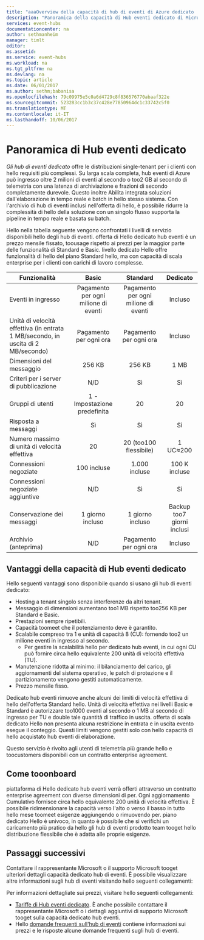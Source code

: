 ```yaml
---
title: "aaaOverview della capacità di hub di eventi di Azure dedicato | Documenti Microsoft"
description: "Panoramica della capacità di Hub eventi dedicato di Microsoft Azure."
services: event-hubs
documentationcenter: na
author: sethmanheim
manager: timlt
editor: 
ms.assetid: 
ms.service: event-hubs
ms.workload: na
ms.tgt_pltfrm: na
ms.devlang: na
ms.topic: article
ms.date: 06/01/2017
ms.author: sethm;babanisa
ms.openlocfilehash: 79c09975e5c0a6d4729c8f836576770abaaf322e
ms.sourcegitcommit: 523283cc1b3c37c428e77850964dc1c33742c5f0
ms.translationtype: MT
ms.contentlocale: it-IT
ms.lasthandoff: 10/06/2017
---
```

# <a name="overview-of-event-hubs-dedicated"></a>Panoramica di Hub eventi dedicato

*Gli hub di eventi dedicato* offre le distribuzioni single-tenant per i clienti con hello requisiti più complessi. Su larga scala completa, hub eventi di Azure può ingresso oltre 2 milioni di eventi al secondo o too2 GB al secondo di telemetria con una latenza di archiviazione e frazioni di secondo completamente durevole. Questo inoltre Abilita integrata soluzioni dall'elaborazione in tempo reale e batch in hello stesso sistema. Con l'archivio di hub di eventi inclusi nell'offerta di hello, è possibile ridurre la complessità di hello della soluzione con un singolo flusso supporta la pipeline in tempo reale e basata su batch.

Hello nella tabella seguente vengono confrontati i livelli di servizio disponibili hello degli hub di eventi. offerta di Hello dedicato hub eventi è un prezzo mensile fissato, toousage rispetto ai prezzi per la maggior parte delle funzionalità di Standard e Basic. livello dedicato Hello offre funzionalità di hello del piano Standard hello, ma con capacità di scala enterprise per i clienti con carichi di lavoro complesse. 

| Funzionalità | Basic | Standard | Dedicato |
| --- |:---:|:---:|:---:|
| Eventi in ingresso | Pagamento per ogni milione di eventi | Pagamento per ogni milione di eventi | Incluso |
| Unità di velocità effettiva (in entrata 1 MB/secondo, in uscita di 2 MB/secondo) | Pagamento per ogni ora | Pagamento per ogni ora | Incluso |
| Dimensioni del messaggio | 256 KB | 256 KB | 1 MB |
| Criteri per i server di pubblicazione | N/D | Sì | Sì |     
| Gruppi di utenti | 1 - Impostazione predefinita | 20 | 20 |
| Risposta a messaggi | Sì | Sì | Sì |
| Numero massimo di unità di velocità effettiva | 20 | 20 (too100 flessibile)  | 1 UC≈200 |
| Connessioni negoziate | 100 incluse | 1.000 incluse | 100 K incluse |
| Connessioni negoziate aggiuntive | N/D | Sì | Sì |
| Conservazione dei messaggi | 1 giorno incluso | 1 giorno incluso | Backup too7 giorni inclusi |
| Archivio (anteprima) | N/D   | Pagamento per ogni ora | Incluso |

## <a name="benefits-of-event-hubs-dedicated-capacity"></a>Vantaggi della capacità di Hub eventi dedicato

Hello seguenti vantaggi sono disponibile quando si usano gli hub di eventi dedicato:

* Hosting a tenant singolo senza interferenze da altri tenant.
* Messaggio di dimensioni aumentano too1 MB rispetto too256 KB per Standard e Basic.
* Prestazioni sempre ripetibili.
* Capacità toomeet che il potenziamento deve è garantito.
* Scalabile compreso tra 1 e unità di capacità 8 (CU): fornendo too2 un milione eventi in ingresso al secondo.
  * Per gestire la scalabilità hello per dedicato hub eventi, in cui ogni CU può fornire circa hello equivalente 200 unità di velocità effettiva (TU).
* Manutenzione ridotta al minimo: il bilanciamento del carico, gli aggiornamenti del sistema operativo, le patch di protezione e il partizionamento vengono gestiti automaticamente.
* Prezzo mensile fisso.

Dedicato hub eventi rimuove anche alcuni dei limiti di velocità effettiva di hello dell'offerta Standard hello. Unità di velocità effettiva nei livelli Basic e Standard è autorizzare too1000 eventi al secondo o 1 MB al secondo di ingresso per TU e double tale quantità di traffico in uscita. offerta di scala dedicato Hello non presenta alcuna restrizione in entrata e in uscita evento esegue il conteggio. Questi limiti vengono gestiti solo con hello capacità di hello acquistato hub eventi di elaborazione.

Questo servizio è rivolto agli utenti di telemetria più grande hello e toocustomers disponibili con un contratto enterprise agreement.

## <a name="how-tooonboard"></a>Come tooonboard

piattaforma di Hello dedicato hub eventi verrà offerti attraverso un contratto enterprise agreement con diverse dimensioni di per. Ogni aggiornamento Cumulativo fornisce circa hello equivalente 200 unità di velocità effettiva. È possibile ridimensionare la capacità verso l'alto o verso il basso in tutto hello mese toomeet esigenze aggiungendo o rimuovendo per. piano dedicato Hello è univoco, in quanto è possibile che si verifichi un caricamento più pratico da hello gli hub di eventi prodotto team tooget hello distribuzione flessibile che è adatta alle proprie esigenze. 

## <a name="next-steps"></a>Passaggi successivi
Contattare il rappresentante Microsoft o il supporto Microsoft tooget ulteriori dettagli capacità dedicato hub di eventi. È possibile visualizzare altre informazioni sugli hub di eventi visitando hello seguenti collegamenti:

Per informazioni dettagliate sui prezzi, visitare hello seguenti collegamenti:

- [Tariffe di Hub eventi dedicato](https://azure.microsoft.com/pricing/details/event-hubs/). È anche possibile contattare il rappresentante Microsoft o i dettagli aggiuntivi di supporto Microsoft tooget sulla capacità dedicato hub eventi.
- Hello [domande frequenti sull'hub di eventi](event-hubs-faq.md) contiene informazioni sui prezzi e le risposte alcune domande frequenti sugli hub di eventi. 
